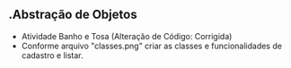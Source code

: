 .Abstração de Objetos
--------------
- Atividade Banho e Tosa (Alteração de Código: Corrigida)
- Conforme arquivo "classes.png" criar as classes e funcionalidades de cadastro e listar.